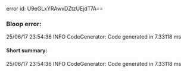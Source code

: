 error id: U9eGLxYRAwvDZtzUEjdT7A==
### Bloop error:

25/06/17 23:54:36 INFO CodeGenerator: Code generated in 7.33118 ms
#### Short summary: 

25/06/17 23:54:36 INFO CodeGenerator: Code generated in 7.33118 ms
